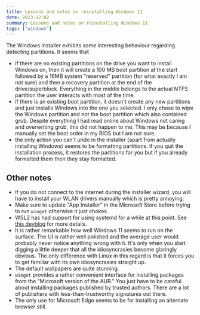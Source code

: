 ```yaml
---
title: Lessons and notes on reinstalling Windows 11
date: 2023-12-02
summary: Lessons and notes on reinstalling Windows 11
tags: ["windows"]
---
```


The Windows installer exhibits some interesting behaviour regarding detecting partitions. It seems that

- if there are no existing partitions on the drive you want to install Windows on, then it will create a 100 MB boot partition at the start followed by a 16MB system "reserved" partition (for what exactly I am not sure) and then a recovery partition at the end of the drive/superblock. Everything in the middle belongs to the actual NTFS partition the user interacts with most of the time.
- if there is an existing boot partition, it doesn't create any new partitions and just installs Windows into the one you selected. I only chose to wipe the Windows partition and not the boot partition which also contained grub. Despite everything I had read online about Windows not caring and overwriting grub, this did not happen to me. This may be because I manually set the boot order in my BIOS but I am not sure.
- the only action you can't undo in the installer (apart from actually installing Windows) seems to be formatting partitions. If you quit the installation process, it restores the partitions for you but if you already formatted them then they stay formatted.

## Other notes

- If you do not connect to the internet during the installer wizard, you will have to install your WLAN drivers manually which is pretty annoying.
- Make sure to update "App Installer" in the Microsoft Store before trying to run `winget` otherwise it just chokes.
- WSL2 has had support for using systemd for a while at this point. See [this devblog](https://devblogs.microsoft.com/commandline/systemd-support-is-now-available-in-wsl/) for more details.
- It is rather remarkable how well Windows 11 _seems_ to run on the surface. The UI is rather well polished and the average user would probably never notice anything wrong with it. It's only when you start digging a little deeper that all the idiosyncrasies become glaringly obvious. The only difference with Linux in this regard is that it forces you to get familiar with its own idiosyncrasies straight up.
- The default wallpapers are quite stunning.
- `winget` provides a rather convenient interface for installing packages from the "Microsoft version of the AUR." You just have to be careful about installing packages published by trusted authors. There are a lot of publishers with less-than-trustworthy signatures out there.
- The only use for Microsoft Edge seems to be for installing an alternate browser still.
